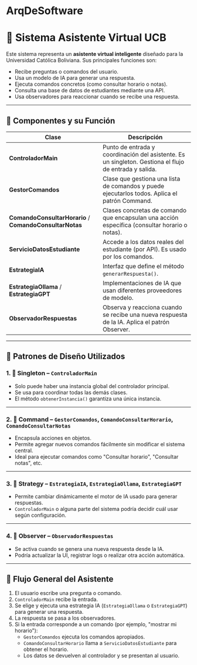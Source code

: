 # ArqDeSoftware

# 🧠 Sistema Asistente Virtual UCB

Este sistema representa un **asistente virtual inteligente** diseñado para la Universidad Católica Boliviana. Sus principales funciones son:

- Recibe preguntas o comandos del usuario.
- Usa un modelo de IA para generar una respuesta.
- Ejecuta comandos concretos (como consultar horario o notas).
- Consulta una base de datos de estudiantes mediante una API.
- Usa observadores para reaccionar cuando se recibe una respuesta.

---

## 🧩 Componentes y su Función

| Clase | Descripción |
|-------|-------------|
| **ControladorMain** | Punto de entrada y coordinación del asistente. Es un singleton. Gestiona el flujo de entrada y salida. |
| **GestorComandos** | Clase que gestiona una lista de comandos y puede ejecutarlos todos. Aplica el patrón Command. |
| **ComandoConsultarHorario** / **ComandoConsultarNotas** | Clases concretas de comando que encapsulan una acción específica (consultar horario o notas). |
| **ServicioDatosEstudiante** | Accede a los datos reales del estudiante (por API). Es usado por los comandos. |
| **EstrategiaIA** | Interfaz que define el método `generarRespuesta()`. |
| **EstrategiaOllama** / **EstrategiaGPT** | Implementaciones de IA que usan diferentes proveedores de modelo. |
| **ObservadorRespuestas** | Observa y reacciona cuando se recibe una nueva respuesta de la IA. Aplica el patrón Observer. |

---

## 🧠 Patrones de Diseño Utilizados

### 1. 🔁 Singleton – `ControladorMain`
- Solo puede haber una instancia global del controlador principal.
- Se usa para coordinar todas las demás clases.
- El método `obtenerInstancia()` garantiza una única instancia.

---

### 2. 🧾 Command – `GestorComandos`, `ComandoConsultarHorario`, `ComandoConsultarNotas`
- Encapsula acciones en objetos.
- Permite agregar nuevos comandos fácilmente sin modificar el sistema central.
- Ideal para ejecutar comandos como "Consultar horario", "Consultar notas", etc.

---

### 3. 🧠 Strategy – `EstrategiaIA`, `EstrategiaOllama`, `EstrategiaGPT`
- Permite cambiar dinámicamente el motor de IA usado para generar respuestas.
- `ControladorMain` o alguna parte del sistema podría decidir cuál usar según configuración.

---

### 4. 👀 Observer – `ObservadorRespuestas`
- Se activa cuando se genera una nueva respuesta desde la IA.
- Podría actualizar la UI, registrar logs o realizar otra acción automática.

---

## 🔄 Flujo General del Asistente

1. El usuario escribe una pregunta o comando.
2. `ControladorMain` recibe la entrada.
3. Se elige y ejecuta una estrategia IA (`EstrategiaOllama` o `EstrategiaGPT`) para generar una respuesta.
4. La respuesta se pasa a los observadores.
5. Si la entrada corresponde a un comando (por ejemplo, "mostrar mi horario"):
   - `GestorComandos` ejecuta los comandos apropiados.
   - `ComandoConsultarHorario` llama a `ServicioDatosEstudiante` para obtener el horario.
   - Los datos se devuelven al controlador y se presentan al usuario.
